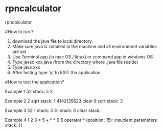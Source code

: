 # rpncalculator
rpncalculator

#How to run ?
1. download the java file to local directory.
2. Make sure java is installed in the machine and all environment variables are set
3. Use Terminal app (in mac OS / linux) or command app in windows OS
4. Type javac xxx.java (from the directory where .java file reside)
5. Type java xxx
6. After testing type 'q' to EXIT the application

#How to test the application?

Example 1
52
stack: 5 2

Example 2
2 sqrt
stack: 1.4142135623 clear 9 sqrt
stack: 3

Example 3
52 - stack: 3 3- stack: 0 clear stack:

Example 4
1 2 3 * 5 + * * 6 5
operator * (position: 15): insucient parameters stack: 11


